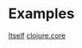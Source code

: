 # Examples
[Itself](http://fazzone.github.io/a/self.html)
[clojure.core](http://fazzone.github.io/a/clojure.core.html)
